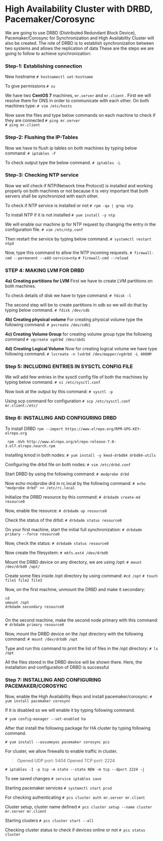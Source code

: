 ﻿
# High Availability Cluster with DRBD, Pacemaker/Corosync

  

We are going to use DRBD (Distributed Redundant Block Device), Pacemaker/Corosync for Synchronization and High Availability Cluster will also be created. The role of DRBD is to establish synchronization between two systems and allows the replication of data These are the steps we are going to follow to achieve synchronization:

  

### Step-1: Establishing connection
New hostname
`# hostnamectl set-hostname`  
 
To give permissions
`# su ` 
 
We have two  **CentOS 7**  machines,  `mr.server`  and  `mr.client`  . First we will resolve them for DNS in order to communicate with each other.
On both machines type: 
 `# vim /etc/hosts `

Now save the files and type below commands on each machine to check if they are connected
`# ping mr.server`  
  `# ping mr.client`


### Step-2: Flushing the IP-Tables
Now we have to flush ip tables on both machines by typing below command:
`# iptables -F`


To check output type the below command.
`# iptables -L`



### Step-3: Checking NTP service
Now we will check if NTP(Network time Protocol) is installed and working properly on both machines or not because it is very important that both servers shall be synchronized with each other.

To check if NTP service is installed or not
`# rpm -qa | grep ntp ` 
 
To install NTP if it is not installed
`# yum install -y ntp` 

We will enable our machine ip for NTP request by changing the entry in the configuration file.
 `# vim /etc/ntp.conf`
 
Then restart the service by typing below command.
`# systemctl restart ntpd`

Now, type this command to allow the NTP incoming requests.
`# firewall-cmd --permanent --add-service=ntp`
`# firewall-cmd --reload`

### STEP 4: MAKING LVM FOR DRBD

**4a) Creating partitions for LVM**  First we have to create LVM partitions on both machines.

To check details of disk we have to type command:
`# fdisk -l` 

The second step will be to create partitions in sdb so we will do that by typing below command.
`# fdisk /dev/sdb `

**4b) Creating physical volume** For creating physical volume type the following command.
`# pvcreate /dev/sdb1 `

**4c) Creating Volume Group** for creating volume group type the following command
`# vgcreate vgdrbd /dev/sbd1` 

**4d) Creating Logical Volume** Now for creating logical volume we have type following command.
`# lvcreate -n lvdrbd /dev/mapper/vgdrbd -L 4000M`

### Step 5: INCLUDING ENTRIES IN SYSCTL CONFIG FILE

We will add few entries in the sysctl config file of both the machines by typing below command.
`# vi /etc/sysctl.conf ` 
 
Now look at the output by this command:
`# sysctl -p` 

Using scp command for configuration
`# scp /etc/sysctl.conf mr.client:/etc/`



### Step 6: INSTALLING AND CONFIGURING DRBD 
To install DRBD
 `rpm --import https://www.elrepo.org/RPM-GPG-KEY-elrepo.org`
    
` rpm -Uvh http://www.elrepo.org/elrepo-release-7.0-3.el7.elrepo.noarch.rpm`

Installing kmod in both nodes:
`# yum install -y kmod-drbd84 drbd84-utils` 

Configuring the drbd file on both nodes:
`# vim /etc/drbd.conf`  

Start DRBD by using the following command:
`# modprobe drbd ` 

Now echo modprobe drd in rc.local by the following command:
`# echo "modprobe drbd" >> /etc/rc.local` 

Initialize the DRBD resource by this command:
`# drbdadm create-md resource0`

Now, enable the resource:
`# drbdadm up resource0`

Check the status of the drbd:
`# drbdadm status resource0`

On your first machine, start the initial full synchronization:
`# drbdadm primary --force resource0`

Now, check the status:
`# drbdadm status resource0`

Now create the filesystem:
`# mkfs.ext4 /dev/drbd0`

Mount the DRBD device on any directory, we are using /opt:
`# mount /dev/drbd0 /opt/`

Create some files inside /opt directory by using command:
`#cd /opt`
`# touch file1 file2 file3`

Now, on the first machine, unmount the DRBD and make it secondary:

```
cd
umount /opt
drbdadm secondary resource0


```

On the second machine, make the second node primary with this command:
`# drbdadm primary resource0`

Now, mount the DRBD device on the /opt directory with the following command:
`# mount /dev/drbd0 /opt`

Type and run this command to print the list of files in the /opt directory:
`# ls /opt`

All the files stored in the DRBD device will be shown there. Here, the installation and configuration of DRBD is successful

### Step 7: INSTALLING AND CONFIGURING PACEMAKER/COROSYNC

Now, enable the High Availability Repo and install pacemaker/corosync:
`# yum install pacemaker corosync` 

If it is disabled so we will enable it by typing following command.

`# yum config-manager --set-enabled ha`

After that install the following package for HA cluster by typing following command.

`# yum install --assumeyes pacemaker corosync pcs`

   For cluster, we allow firewalls to enable traffic in cluster.

> Opened UDP port: 5404
>  Opened TCP port: 2224 

`# iptables -I -p tcp -m state --state NEW -m tcp --dport 2224 -j `

 To see  saved changes 
 `# service iptables save` 

  Starting pacemaker services
`# systemctl start pcsd`  

  For checking authenticating
`# pcs cluster auth mr.server mr.client`  

 Cluster setup, cluster name defined
 `# pcs cluster setup --name cluster mr.server mr.client`

Starting clusters
`# pcs cluster start --all` 

 Checking cluster status to check if devices online or not
 `# pcs status cluster` 
